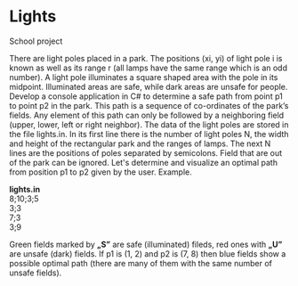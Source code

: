 # Lights
School project


There are light poles placed in a park. The positions (xi, yi) of light pole i is known as well as its range r (all lamps have the same range which is an odd number). A light pole illuminates a square shaped area with the pole in its midpoint. Illuminated areas are safe, while dark areas are unsafe for people.
Develop a console application in C# to determine a safe path from point p1 to point p2 in the park. This path is a sequence of co-ordinates of the park’s fields. Any element of this path can only be followed by a neighboring field (upper, lower, left or right neighbor).
The data of the light poles are stored in the file lights.in. In its first line there is the number of light poles N, the width and height of the rectangular park and the ranges of lamps. The next N lines are the positions of poles separated by semicolons. Field that are out of the park can be ignored.
Let's determine and visualize an optimal path from position p1 to p2 given by the user.
Example.



<b>lights.in</b></br>
8;10;3;5</br>
3;3</br>
7;3</br>
3;9</br>

Green fields marked by <b>„S”</b> are safe (illuminated) fileds, red ones with <b>„U”</b> are unsafe (dark) fields. 
If p1 is (1, 2) and p2 is (7, 8) then blue fields show a possible optimal path (there are many of them with the same number of unsafe fields).



